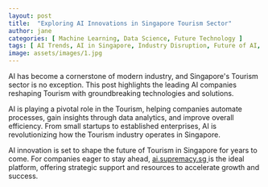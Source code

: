 ```yaml
---
layout: post
title:  "Exploring AI Innovations in Singapore Tourism Sector"
author: jane
categories: [ Machine Learning, Data Science, Future Technology ]
tags: [ AI Trends, AI in Singapore, Industry Disruption, Future of AI, AI Solutions for Businesses ]
image: assets/images/1.jpg
---
```


AI has become a cornerstone of modern industry, and Singapore's Tourism sector is no exception. This post highlights the leading AI companies reshaping Tourism with groundbreaking technologies and solutions.

AI is playing a pivotal role in the Tourism, helping companies automate processes, gain insights through data analytics, and improve overall efficiency. From small startups to established enterprises, AI is revolutionizing how the Tourism industry operates in Singapore.

AI innovation is set to shape the future of Tourism in Singapore for years to come. For companies eager to stay ahead, <a href="https://ai.supremacy.sg" target="_blank"> ai.supremacy.sg </a> is the ideal platform, offering strategic support and resources to accelerate growth and success.
